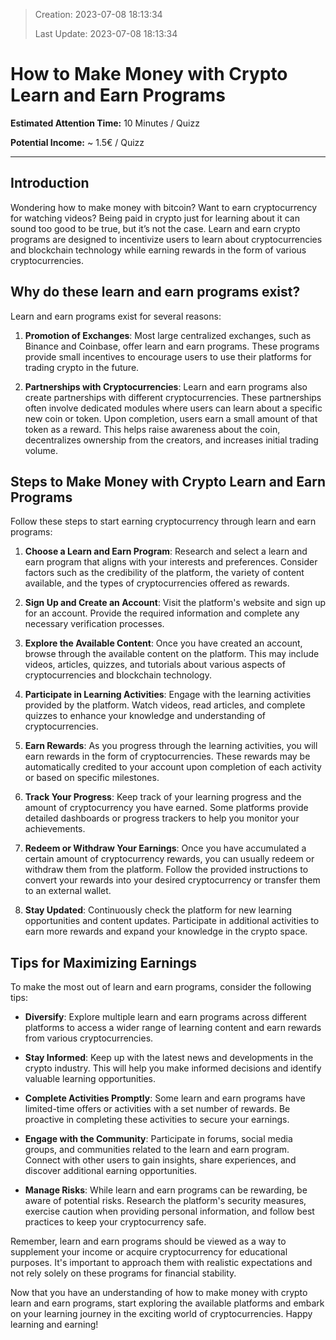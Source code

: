 > Creation:    2023-07-08 18:13:34
>
> Last Update: 2023-07-08 18:13:34


# How to Make Money with Crypto Learn and Earn Programs

**Estimated Attention Time:** 10 Minutes / Quizz

**Potential Income:** ~ 1.5€ / Quizz

---

## Introduction

Wondering how to make money with bitcoin? Want to earn cryptocurrency for watching videos? Being paid in crypto just for learning about it can sound too good to be true, but it’s not the case. Learn and earn crypto programs are designed to incentivize users to learn about cryptocurrencies and blockchain technology while earning rewards in the form of various cryptocurrencies.

## Why do these learn and earn programs exist?

Learn and earn programs exist for several reasons:

1. **Promotion of Exchanges**: Most large centralized exchanges, such as Binance and Coinbase, offer learn and earn programs. These programs provide small incentives to encourage users to use their platforms for trading crypto in the future.

2. **Partnerships with Cryptocurrencies**: Learn and earn programs also create partnerships with different cryptocurrencies. These partnerships often involve dedicated modules where users can learn about a specific new coin or token. Upon completion, users earn a small amount of that token as a reward. This helps raise awareness about the coin, decentralizes ownership from the creators, and increases initial trading volume.

## Steps to Make Money with Crypto Learn and Earn Programs

Follow these steps to start earning cryptocurrency through learn and earn programs:

1. **Choose a Learn and Earn Program**: Research and select a learn and earn program that aligns with your interests and preferences. Consider factors such as the credibility of the platform, the variety of content available, and the types of cryptocurrencies offered as rewards.

2. **Sign Up and Create an Account**: Visit the platform's website and sign up for an account. Provide the required information and complete any necessary verification processes.

3. **Explore the Available Content**: Once you have created an account, browse through the available content on the platform. This may include videos, articles, quizzes, and tutorials about various aspects of cryptocurrencies and blockchain technology.

4. **Participate in Learning Activities**: Engage with the learning activities provided by the platform. Watch videos, read articles, and complete quizzes to enhance your knowledge and understanding of cryptocurrencies.

5. **Earn Rewards**: As you progress through the learning activities, you will earn rewards in the form of cryptocurrencies. These rewards may be automatically credited to your account upon completion of each activity or based on specific milestones.

6. **Track Your Progress**: Keep track of your learning progress and the amount of cryptocurrency you have earned. Some platforms provide detailed dashboards or progress trackers to help you monitor your achievements.

7. **Redeem or Withdraw Your Earnings**: Once you have accumulated a certain amount of cryptocurrency rewards, you can usually redeem or withdraw them from the platform. Follow the provided instructions to convert your rewards into your desired cryptocurrency or transfer them to an external wallet.

8. **Stay Updated**: Continuously check the platform for new learning opportunities and content updates. Participate in additional activities to earn more rewards and expand your knowledge in the crypto space.

## Tips for Maximizing Earnings

To make the most out of learn and earn programs, consider the following tips:

- **Diversify**: Explore multiple learn and earn programs across different platforms to access a wider range of learning content and earn rewards from various cryptocurrencies.

- **Stay Informed**: Keep up with the latest news and developments in the crypto industry. This will help you make informed decisions and identify valuable learning opportunities.

- **Complete Activities Promptly**: Some learn and earn programs have limited-time offers or activities with a set number of rewards. Be proactive in completing these activities to secure your earnings.

- **Engage with the Community**: Participate in forums, social media groups, and communities related to the learn and earn program. Connect with other users to gain insights, share experiences, and discover additional earning opportunities.

- **Manage Risks**: While learn and earn programs can be rewarding, be aware of potential risks. Research the platform's security measures, exercise caution when providing personal information, and follow best practices to keep your cryptocurrency safe.

Remember, learn and earn programs should be viewed as a way to supplement your income or acquire cryptocurrency for educational purposes. It's important to approach them with realistic expectations and not rely solely on these programs for financial stability.

Now that you have an understanding of how to make money with crypto learn and earn programs, start exploring the available platforms and embark on your learning journey in the exciting world of cryptocurrencies. Happy learning and earning!
